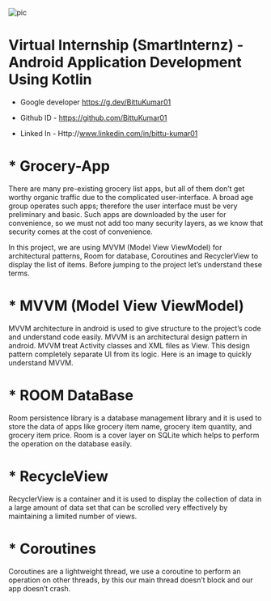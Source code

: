 ![pic](https://user-images.githubusercontent.com/114195037/192128905-6662efc2-de11-4860-a088-6d25948a2424.png)
# Virtual Internship (SmartInternz) - Android Application Development Using Kotlin
* Google developer https://g.dev/BittuKumar01

* Github ID - https://github.com/BittuKumar01

* Linked In - Http://www.linkedin.com/in/bittu-kumar01

# * Grocery-App

There are many pre-existing grocery list apps, but all of them don’t get worthy organic traffic due to the complicated user-interface. A broad age group operates such apps; therefore the user interface must be very preliminary and basic. Such apps are downloaded by the user for convenience, so we must not add too many security layers, as we know that security comes at the cost of convenience.

In this project, we are using MVVM (Model View ViewModel) for architectural patterns, Room for database, Coroutines and RecyclerView to display the list of items. Before jumping to the project let’s understand these terms.

# * MVVM (Model View ViewModel)
MVVM architecture in android is used to give structure to the project’s code and understand code easily. MVVM is an architectural design pattern in android. MVVM treat Activity classes and XML files as View. This design pattern completely separate UI from its logic. Here is an image to quickly understand MVVM.
# * ROOM DataBase
Room persistence library is a database management library and it is used to store the data of apps like grocery item name, grocery item quantity, and grocery item price. Room is a cover layer on SQLite which helps to perform the operation on the database easily.
 
# * RecycleView
RecyclerView is a container and it is used to display the collection of data in a large amount of data set that can be scrolled very effectively by maintaining a limited number of views.

# * Coroutines
Coroutines are a lightweight thread, we use a coroutine to perform an operation on other threads, by this our main thread doesn’t block and our app doesn’t crash.

